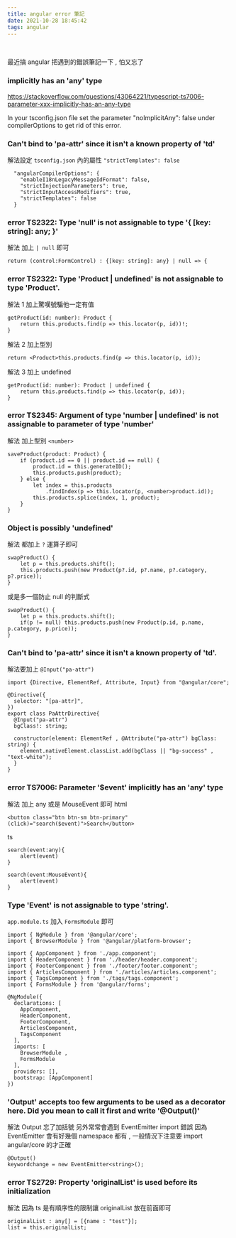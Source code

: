 ```yaml
---
title: angular error 筆記
date: 2021-10-28 18:45:42
tags: angular
---
```

&nbsp;
<!-- more -->

最近搞 angular 把遇到的錯誤筆記一下 , 怕又忘了

### implicitly has an 'any' type
https://stackoverflow.com/questions/43064221/typescript-ts7006-parameter-xxx-implicitly-has-an-any-type

In your tsconfig.json file set the parameter "noImplicitAny": false under compilerOptions to get rid of this error.


### Can't bind to 'pa-attr' since it isn't a known property of 'td'
解法設定 `tsconfig.json` 內的屬性 `"strictTemplates": false`
```
  "angularCompilerOptions": {
    "enableI18nLegacyMessageIdFormat": false,
    "strictInjectionParameters": true,
    "strictInputAccessModifiers": true,
    "strictTemplates": false
  }

```

### error TS2322: Type 'null' is not assignable to type '{ [key: string]: any; }'
解法
加上 `| null` 即可
```
return (control:FormControl) : {[key: string]: any} | null => {
```

### error TS2322: Type 'Product | undefined' is not assignable to type 'Product'.

解法 1
加上驚嘆號騙他一定有值
```
getProduct(id: number): Product {
	return this.products.find(p => this.locator(p, id))!;
}

```

解法 2
加上型別
```
return <Product>this.products.find(p => this.locator(p, id));
```

解法 3
加上 undefined
```
getProduct(id: number): Product | undefined {
	return this.products.find(p => this.locator(p, id));
}
```


### error TS2345: Argument of type 'number | undefined' is not assignable to parameter of type 'number'

解法
加上型別 `<number>`
```
saveProduct(product: Product) {
	if (product.id == 0 || product.id == null) {
		product.id = this.generateID();
		this.products.push(product);
	} else {
		let index = this.products
			.findIndex(p => this.locator(p, <number>product.id));
		this.products.splice(index, 1, product);
	}
}

```


### Object is possibly 'undefined'
解法
都加上 `?` 運算子即可
```
swapProduct() {
	let p = this.products.shift();
	this.products.push(new Product(p?.id, p?.name, p?.category, p?.price));
}

```

或是多一個防止 null 的判斷式
```
swapProduct() {
	let p = this.products.shift();
	if(p != null) this.products.push(new Product(p.id, p.name, p.category, p.price));
}

```


### Can't bind to 'pa-attr' since it isn't a known property of 'td'.
解法要加上 `@Input("pa-attr")`

```
import {Directive, ElementRef, Attribute, Input} from "@angular/core";

@Directive({
  selector: "[pa-attr]",
})
export class PaAttrDirective{
  @Input("pa-attr")
  bgClass!: string;

  constructor(element: ElementRef , @Attribute("pa-attr") bgClass: string) {
    element.nativeElement.classList.add(bgClass || "bg-success" , "text-white");
  }
}

```

### error TS7006: Parameter '$event' implicitly has an 'any' type
解法
加上 any 或是 MouseEvent 即可
html
```
<button class="btn btn-sm btn-primary" (click)="search($event)">Search</button>
```
ts
```
search(event:any){
	alert(event)
}

search(event:MouseEvent){
	alert(event)
}
```


### Type 'Event' is not assignable to type 'string'.
`app.module.ts` 加入 `FormsModule` 即可
```
import { NgModule } from '@angular/core';
import { BrowserModule } from '@angular/platform-browser';

import { AppComponent } from './app.component';
import { HeaderComponent } from './header/header.component';
import { FooterComponent } from './footer/footer.component';
import { ArticlesComponent } from './articles/articles.component';
import { TagsComponent } from './tags/tags.component';
import { FormsModule } from '@angular/forms';

@NgModule({
  declarations: [
    AppComponent,
    HeaderComponent,
    FooterComponent,
    ArticlesComponent,
    TagsComponent
  ],
  imports: [
    BrowserModule ,
    FormsModule
  ],
  providers: [],
  bootstrap: [AppComponent]
})
```


### 'Output' accepts too few arguments to be used as a decorator here. Did you mean to call it first and write '@Output()'
解法 Output 忘了加括號
另外常常會遇到 EventEmitter import 錯誤
因為 EventEmitter 會有好幾個 namespace 都有 , 一般情況下注意要 import angular/core 的才正確
```
@Output()
keywordchange = new EventEmitter<string>();
```



### error TS2729: Property 'originalList' is used before its initialization
解法
因為 ts 是有順序性的限制讓 originalList 放在前面即可
```
originalList : any[] = [{name : "test"}];
list = this.originalList;
```
